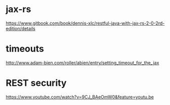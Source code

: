 
# jax-rs

https://www.gitbook.com/book/dennis-xlc/restful-java-with-jax-rs-2-0-2rd-edition/details


# timeouts

http://www.adam-bien.com/roller/abien/entry/setting_timeout_for_the_jax


# REST security

https://www.youtube.com/watch?v=9CJ_BAeOmW0&feature=youtu.be




